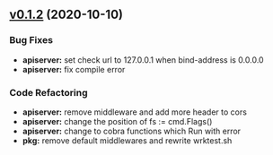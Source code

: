 
<a name="v0.1.2"></a>
## [v0.1.2](https://github.com/marmotedu/iam/compare/v0.1.1...v0.1.2) (2020-10-10)

### Bug Fixes

* **apiserver:** set check url to 127.0.0.1 when bind-address is 0.0.0.0
* **apiserver:** fix compile error

### Code Refactoring

* **apiserver:** remove middleware and add more header to cors
* **apiserver:** change the position of fs := cmd.Flags()
* **apiserver:** change to cobra functions which Run with error
* **pkg:** remove default middlewares and rewrite wrktest.sh

